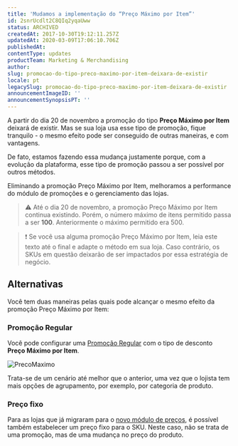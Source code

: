 ```yaml
---
title: 'Mudamos a implementação do “Preço Máximo por Item”'
id: 2snrUcdlt2C8QIq2yqaUww
status: ARCHIVED
createdAt: 2017-10-30T19:12:11.257Z
updatedAt: 2020-03-09T17:06:10.706Z
publishedAt: 
contentType: updates
productTeam: Marketing & Merchandising
author: 
slug: promocao-do-tipo-preco-maximo-por-item-deixara-de-existir
locale: pt
legacySlug: promocao-do-tipo-preco-maximo-por-item-deixara-de-existir
announcementImageID: ''
announcementSynopsisPT: ''
---
```


A partir do dia 20 de novembro a promoção do tipo __Preço Máximo por Item__ deixará de existir. Mas se sua loja usa esse tipo de promoção, fique tranquilo - o mesmo efeito pode ser conseguido de outras maneiras, e com vantagens.

De fato, estamos fazendo essa mudança justamente porque, com a evolução da plataforma, esse tipo de promoção passou a ser possível por outros métodos.

Eliminando a promoção Preço Máximo por Item, melhoramos a performance do módulo de promoções e o gerenciamento das lojas.

>⚠️ Até o dia 20 de novembro, a promoção Preço Máximo por Item continua existindo. Porém, o número máximo de itens permitido passa a ser **100**. Anteriormente o máximo permitido era 500.

>❗ Se você usa alguma promoção Preço Máximo por Item, leia este texto até o final e adapte o método em sua loja. Caso contrário, os SKUs em questão deixarão de ser impactados por essa estratégia de negócio.

## Alternativas

Você tem duas maneiras pelas quais pode alcançar o mesmo efeito da promoção Preço Máximo por Item:

### Promoção Regular

Você pode configurar uma [Promoção Regular](/pt/tutorial/promocao-regular) com o tipo de desconto __Preço Máximo por Item__.

![PrecoMaximo](//images.contentful.com/alneenqid6w5/1lv90zHrOIk0mwqcumEGkE/6e3b7b7cf7a678c003ad0497b2b2629f/PrecoMaximo.png)

Trata-se de um cenário até melhor que o anterior, uma vez que o lojista tem mais opções de agrupamento, por exemplo, por categoria de produto.

### Preço fixo

Para as lojas que já migraram para o [novo módulo de preços](/pt/tutorial/precos-v2), é possível também estabelecer um preço fixo para o SKU. Neste caso, não se trata de uma promoção, mas de uma mudança no preço do produto.
